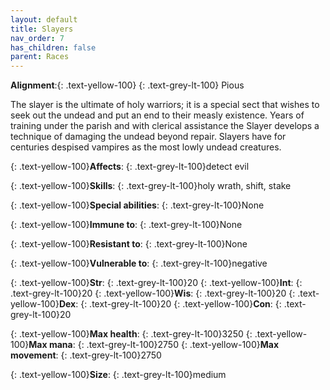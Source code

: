 ```yaml
---
layout: default
title: Slayers
nav_order: 7
has_children: false
parent: Races
---
```


**Alignment**:{: .text-yellow-100}
{: .text-grey-lt-100}
Pious


The slayer is the ultimate of holy warriors; it is a special sect that wishes to seek out the undead and put an end to their measly existence. Years of training under the parish and with clerical assistance the Slayer develops a technique of damaging the undead beyond repair. Slayers have for centuries despised vampires as the most lowly undead creatures.


{: .text-yellow-100}**Affects**: {: .text-grey-lt-100}detect evil

{: .text-yellow-100}**Skills**: {: .text-grey-lt-100}holy wrath, shift, stake

{: .text-yellow-100}**Special abilities**: {: .text-grey-lt-100}None

{: .text-yellow-100}**Immune to**: {: .text-grey-lt-100}None

{: .text-yellow-100}**Resistant to**: {: .text-grey-lt-100}None

{: .text-yellow-100}**Vulnerable to**: {: .text-grey-lt-100}negative

{: .text-yellow-100}**Str**: {: .text-grey-lt-100}20  {: .text-yellow-100}**Int**: {: .text-grey-lt-100}20  {: .text-yellow-100}**Wis**: {: .text-grey-lt-100}20  {: .text-yellow-100}**Dex**: {: .text-grey-lt-100}20  {: .text-yellow-100}**Con**: {: .text-grey-lt-100}20

{: .text-yellow-100}**Max health**: {: .text-grey-lt-100}3250  {: .text-yellow-100}**Max mana**: {: .text-grey-lt-100}2750  {: .text-yellow-100}**Max movement**: {: .text-grey-lt-100}2750

{: .text-yellow-100}**Size**: {: .text-grey-lt-100}medium